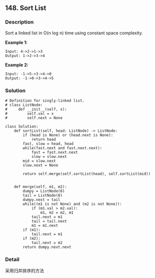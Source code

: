 ## 148. Sort List

### Description

Sort a linked list in O(n log n) time using constant space complexity.

**Example 1:**
```
Input: 4->2->1->3
Output: 1->2->3->4
```
**Example 2:**
```
Input: -1->5->3->4->0
Output: -1->0->3->4->5
```

### Solution
```
# Definition for singly-linked list.
# class ListNode:
#     def __init__(self, x):
#         self.val = x
#         self.next = None

class Solution:
    def sortList(self, head: ListNode) -> ListNode:
        if (head is None) or (head.next is None):
            return head
        fast, slow = head, head
        while(fast.next and fast.next.next):
            fast = fast.next.next
            slow = slow.next
        mid = slow.next
        slow.next = None

        return self.merge(self.sortList(head), self.sortList(mid))
        
    
    def merge(self, m1, m2):
        dumpy = ListNode(0)
        tail = ListNode(0)
        dumpy.next = tail
        while((m1 is not None) and (m2 is not None)):
            if (m1.val > m2.val):
                m1, m2 = m2, m1
            tail.next = m1
            tail = tail.next
            m1 = m1.next
        if (m1):
            tail.next = m1
        if (m2):
            tail.next = m2
        return dumpy.next.next
```

### Detail

采用归并排序的方法
